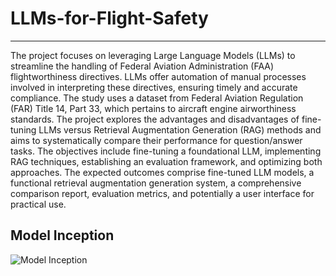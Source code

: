 # LLMs-for-Flight-Safety
***

The project focuses on leveraging Large Language Models (LLMs) to streamline the handling of Federal Aviation Administration (FAA) flightworthiness directives. LLMs offer automation of manual processes involved in interpreting these directives, ensuring timely and accurate compliance. The study uses a dataset from Federal Aviation Regulation (FAR) Title 14, Part 33, which pertains to aircraft engine airworthiness standards. The project explores the advantages and disadvantages of fine-tuning LLMs versus Retrieval Augmentation Generation (RAG) methods and aims to systematically compare their performance for question/answer tasks. The objectives include fine-tuning a foundational LLM, implementing RAG techniques, establishing an evaluation framework, and optimizing both approaches. The expected outcomes comprise fine-tuned LLM models, a functional retrieval augmentation generation system, a comprehensive comparison report, evaluation metrics, and potentially a user interface for practical use.

## Model Inception

![Model Inception](https://github.com/psuprojects/LLMs-for-Flight-Safety/blob/main/FAA%20Directives%20and%20Advisory%20Circulars/awd_ac.png)

